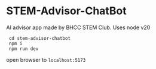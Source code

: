 # STEM-Advisor-ChatBot
AI advisor app made by BHCC STEM Club. Uses node v20
```
 cd stem-advisor-chatbot
 npm i
 npm run dev
```
 open browser to `localhost:5173`